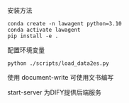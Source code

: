安装方法
```
conda create -n lawagent python=3.10
conda activate lawagent
pip install -e .
```

配置环境变量

```
python ./scripts/load_data2es.py
```

使用 document-write 可使用文书编写


start-server 为DIFY提供后端服务
